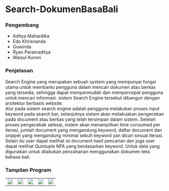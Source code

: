 # Search-DokumenBasaBali

<h3>Pengembang</h3>

<ul>
  <li> Aditya Mahardika </li>
  <li> Edo Khrisnanda </li>
  <li> Gowinda </li>
  <li> Ryan Paramaditya </li>
  <li> Waisul Kuroni </li>
</ul>

<h3>Penjelasan</h3>

Search Engine yang merupakan sebuah system yang mempunyai fungsi utama untuk membantu pengguna dalam mencari dokumen atau berkas yang tersedia, sehingga dapat mempermudah dan mempercepat pengguna untuk mencari informasi. sistem Search Engine tersebut dibangun dengan arsitektur berbasis website.  
Alur pada sistem search engine adalah pengguna melakukan proses input keyword pada search bar, selanjutnya sistem akan melakuakan pengecekan pada document atau berkas yang telah tersimpan dalam sistem. Setelah proses pengecekak selesai, sistem akan menampilkan time consumed per iterasi, jumlah document yang mengandung keyword, daftar document dan snippet yang mengandung minimal sebuh keyword yan dicari sesuai iterasi. Selain itu user dapat melihat isi document hasil pencarian dan juga user dapat melihat Quintuple NFA yang berdasarkan keyword.
Untuk data yang digunakan untuk dilakukan pencaharian menggunakan dokumen teks bahasa bali.

<h3>Tampilan Program</h3>

<table>
  <tr>
    <td><img src=https://github.com/ryandidit/Search-DokumenBasaBali/assets/65303453/0897f733-1f40-462a-bc24-e04c830301ed></td>
    <td><img src=https://github.com/ryandidit/Search-DokumenBasaBali/assets/65303453/728647ca-1152-41b3-8615-5f4a84da7e34></td>
    <td><img src=https://github.com/ryandidit/Search-DokumenBasaBali/assets/65303453/6ee14ae8-8e9f-436d-a2b3-eb0dda82071c></td>
    <td><img src=https://github.com/ryandidit/Search-DokumenBasaBali/assets/65303453/85bd4cda-3985-4e6f-8156-c6eb6f5ccc6f></td>
    <td><img src=https://github.com/ryandidit/Search-DokumenBasaBali/assets/65303453/32c62127-b5bf-4549-ab79-b77de0ef1fc8></td>
  </tr>
</table>


